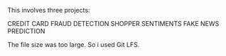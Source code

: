 This involves three projects:

CREDIT CARD FRAUD DETECTION
SHOPPER SENTIMENTS
FAKE NEWS PREDICTION

The file size was too large. So i used Git LFS.
